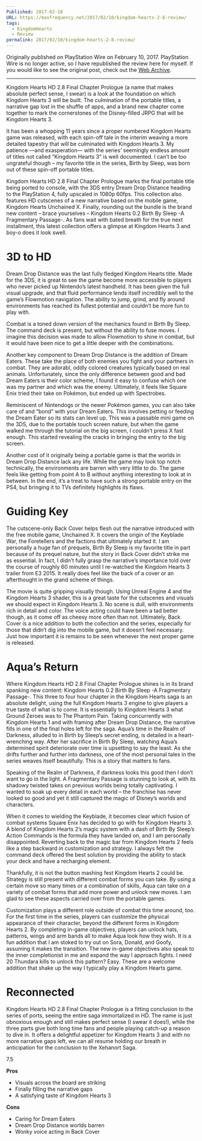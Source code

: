 ```yaml
---
Published: 2017-02-10
URL: https://maxfrequency.net/2017/02/10/kingdom-hearts-2-8-review/
tags:
  - KingdomHearts
  - Review
permalink: 2017/02/10/kingdom-hearts-2-8-review/
---
```

Originally published on PlayStation Wire on February 10, 2017. PlayStation Wire is no longer active, so I have republished the review here for myself. If you would like to see the original post, check out the [Web Archive](https://playstationwire.com/2017/02/10/review-kingdom-hearts-hd-2-8-final-chapter-prologue/).

---

Kingdom Hearts HD 2.8 Final Chapter Prologue (a name that makes absolute perfect sense, I swear) is a look at the foundation on which Kingdom Hearts 3 will be built. The culmination of the portable titles, a narrative gap lost in the shuffle of apps, and a brand new chapter come together to mark the cornerstones of the Disney-filled JRPG that will be Kingdom Hearts 3.

It has been a whopping 11 years since a proper numbered Kingdom Hearts game was released, with each spin-off tale in the interim weaving a more detailed tapestry that will be culminated with Kingdom Hearts 3. My patience —and exasperation— with the series’ seemingly endless amount of titles not called “Kingdom Hearts 3” is well documented. I can’t be too ungrateful though – my favorite title in the series, Birth by Sleep, was born out of these spin-off portable titles.

Kingdom Hearts HD 2.8 Final Chapter Prologue marks the final portable title being ported to console, with the 3DS entry Dream Drop Distance heading to the PlayStation 4, fully upscaled in 1080p 60fps. This collection also features HD cutscenes of a new narrative based on the mobile game, Kingdom Hearts Unchained X. Finally, rounding out the bundle is the brand new content – brace yourselves – Kingdom Hearts 0.2 Birth By Sleep -A Fragmentary Passage-. As fans wait with bated breath for the true next installment, this latest collection offers a glimpse at Kingdom Hearts 3 and boy-o does it look swell.

# 3D to HD

Dream Drop Distance was the last fully fledged Kingdom Hearts title. Made for the 3DS, it is great to see the game become more accessible to players who never picked up Nintendo’s latest handheld. It has been given the full visual upgrade, and that fluid performance lends itself incredibly well to the game’s Flowmotion navigation. The ability to jump, grind, and fly around environments has reached its fullest potential and couldn’t be more fun to play with.

Combat is a toned down version of the mechanics found in Birth By Sleep. The command deck is present, but without the ability to fuse moves. I imagine this decision was made to allow Flowmotion to shine in combat, but it would have been nice to get a little deeper with the combinations.

Another key component to Dream Drop Distance is the addition of Dream Eaters. These take the place of both enemies you fight and your partners in combat. They are adorabl, oddly colored creatures typically based on real animals. Unfortunately, since the only difference between good and bad Dream Eaters is their color scheme, I found it easy to confuse which one was my partner and which was the enemy. Ultimately, it feels like Square Enix tried their take on Pokémon, but ended up with Spectrobes.

Reminiscent of Nintendogs or the newer Pokémon games, you can also take care of and “bond” with your Dream Eaters. This involves petting or feeding the Dream Eater so its stats can level up. This was a passable mini game on the 3DS, due to the portable touch screen nature, but when the game walked me through the tutorial on the big screen, I couldn’t press X fast enough. This started revealing the cracks in bringing the entry to the big screen.

Another cost of it originally being a portable game is that the worlds in Dream Drop Distance lack any life. While the game may look top notch technically, the environments are barren with very little to do. The game feels like getting from point A to B without anything interesting to look at in between. In the end, it’s a treat to have such a strong portable entry on the PS4, but bringing it to TVs definitely highlights its flaws.

# Guiding Key

The cutscene-only Back Cover helps flesh out the narrative introduced with the free mobile game, Unchained X. It covers the origin of the Keyblade War, the Foretellers and the factions that ultimately started it. I am personally a huge fan of prequels, Birth By Sleep is my favorite title in part because of its prequel nature, but the story in Back Cover didn’t strike me as essential. In fact, I didn’t fully grasp the narrative’s importance told over the course of roughly 60 minutes until I re-watched the Kingdom Hearts 3 trailer from E3 2015. It really does feel like the back of a cover or an afterthought in the grand scheme of things.

The movie is quite gripping visually though. Using Unreal Engine 4 and the Kingdom Hearts 3 shader, this is a great taste for the cutscenes and visuals we should expect in Kingdom Hearts 3. No scene is dull, with environments rich in detail and color. The voice acting could have been a tad better though, as it come off as cheesy more often than not.
Ultimately, Back Cover is a nice addition to both the collection and the series, especially for those that didn’t dig into the mobile game, but it doesn’t feel necessary. Just how important it is remains to be seen whenever the next proper game is released.

# Aqua’s Return

Where Kingdom Hearts HD 2.8 Final Chapter Prologue shines is in its brand spanking new content: Kingdom Hearts 0.2 Birth By Sleep -A Fragmentary Passage-. This three to four hour chapter in the Kingdom Hearts saga is an absolute delight, using the full Kingdom Hearts 3 engine to give players a true taste of what is to come. It is essentially to Kingdom Hearts 3 what Ground Zeroes was to The Phantom Pain.
Taking concurrently with Kingdom Hearts 1 and with framing after Dream Drop Distance, the narrative fills in one of the final holes left for the saga. Aqua’s time in the Realm of Darkness, alluded to in Birth by Sleep’s secret ending, is detailed in a heart-wrenching way. After her sacrifice in Birth By Sleep, watching Aqua’s determined spirit deteriorate over time is upsetting to say the least. As she drifts further and further into darkness, one of the most personal tales in the series weaves itself beautifully. This is a story that matters to fans.

Speaking of the Realm of Darkness, if darkness looks this good then I don’t want to go in the light. A Fragmentary Passage is stunning to look at, with its shadowy twisted takes on previous worlds being totally captivating. I wanted to soak up every detail in each world – the franchise has never looked so good and yet it still captured the magic of Disney’s worlds and characters.

When it comes to wielding the Keyblade, it becomes clear which fusion of combat systems Square Enix has decided to go with for Kingdom Hearts 3. A blend of Kingdom Hearts 2’s magic system with a dash of Birth By Sleep’s Action Commands is the formula they have landed on, and I am personally disappointed. Reverting back to the magic bar from Kingdom Hearts 2 feels like a step backward in customization and strategy. I always felt the command deck offered the best solution by providing the ability to stack your deck and have a recharging element.

Thankfully, it is not the button mashing fest Kingdom Hearts 2 could be. Strategy is still present with different combat forms you can take. By using a certain move so many times or a combination of skills, Aqua can take on a variety of combat forms that add more power and unlock new moves. I am glad to see these aspects carried over from the portable games.

Customization plays a different role outside of combat this time around, too. For the first time in the series, players can customize the physical appearance of their character, beyond the different forms in Kingdom Hearts 2. By completing in-game objectives, players can unlock hats, patterns, wings and arm bands all to make Aqua look how they wish. It is a fun addition that I am stoked to try out on Sora, Donald, and Goofy, assuming it makes the transition. The new in-game objectives also speak to the inner completionist in me and expand the way I approach fights. I need 20 Thundara kills to unlock this pattern? Easy. These are a welcome addition that shake up the way I typically play a Kingdom Hearts game.

# Reconnected

Kingdom Hearts HD 2.8 Final Chapter Prologue is a fitting conclusion to the series of ports, seeing the entire saga immortalized in HD. The name is just obnoxious enough and still makes perfect sense (I swear it does!), while the three parts give both long time fans and people playing catch-up a reason to dive in. It offers a delightful appetizer for Kingdom Hearts 3 and with no more narrative gaps left, we can all resume holding our breath in anticipation for the conclusion to the Xehanort Saga.

7.5

**Pros**
- Visuals across the board are striking
- Finally filling the narrative gaps
- A satisfying taste of Kingdom Hearts 3

**Cons**
- Caring for Dream Eaters
- Dream Drop Distance worlds barren
- Wonky voice acting in Back Cover